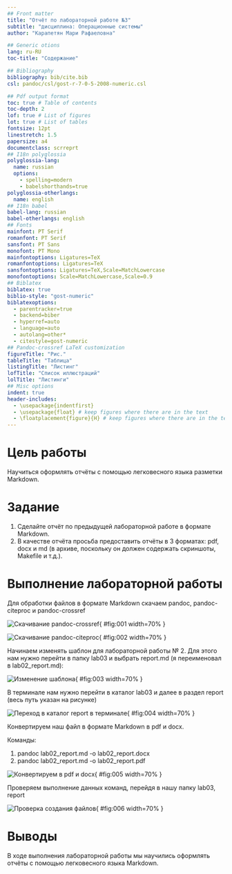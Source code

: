 ```yaml
---
## Front matter
title: "Отчёт по лабораторной работе №3"
subtitle: "дисциплина: Операционные системы"
author: "Карапетян Мари Рафаеловна"

## Generic otions
lang: ru-RU
toc-title: "Содержание"

## Bibliography
bibliography: bib/cite.bib
csl: pandoc/csl/gost-r-7-0-5-2008-numeric.csl

## Pdf output format
toc: true # Table of contents
toc-depth: 2
lof: true # List of figures
lot: true # List of tables
fontsize: 12pt
linestretch: 1.5
papersize: a4
documentclass: scrreprt
## I18n polyglossia
polyglossia-lang:
  name: russian
  options:
	- spelling=modern
	- babelshorthands=true
polyglossia-otherlangs:
  name: english
## I18n babel
babel-lang: russian
babel-otherlangs: english
## Fonts
mainfont: PT Serif
romanfont: PT Serif
sansfont: PT Sans
monofont: PT Mono
mainfontoptions: Ligatures=TeX
romanfontoptions: Ligatures=TeX
sansfontoptions: Ligatures=TeX,Scale=MatchLowercase
monofontoptions: Scale=MatchLowercase,Scale=0.9
## Biblatex
biblatex: true
biblio-style: "gost-numeric"
biblatexoptions:
  - parentracker=true
  - backend=biber
  - hyperref=auto
  - language=auto
  - autolang=other*
  - citestyle=gost-numeric
## Pandoc-crossref LaTeX customization
figureTitle: "Рис."
tableTitle: "Таблица"
listingTitle: "Листинг"
lofTitle: "Список иллюстраций"
lolTitle: "Листинги"
## Misc options
indent: true
header-includes:
  - \usepackage{indentfirst}
  - \usepackage{float} # keep figures where there are in the text
  - \floatplacement{figure}{H} # keep figures where there are in the text
---
```


# Цель работы

Научиться оформлять отчёты с помощью легковесного языка разметки Markdown.

# Задание

1. Сделайте отчёт по предыдущей лабораторной работе в формате Markdown.
2. В качестве отчёта просьба предоставить отчёты в 3 форматах: pdf, docx и md (в архиве, поскольку он должен содержать скриншоты, Makefile и т.д.).

# Выполнение лабораторной работы

Для обработки файлов в формате Markdown скачаем pandoc, pandoc-citeproc и pandoc-crossref

![Скачивание pandoc-crossref](image/1.jpg){ #fig:001 width=70% }

![Скачивание pandoc-citeproc](image/2.jpg){ #fig:002 width=70% }

Начинаем изменять шаблон для лабораторной работы № 2. Для этого нам нужно перейти в папку lab03 и выбрать report.md (я переименовал в lab02_report.md):
    	   	
![Изменение шаблона](image/3.jpg){ #fig:003 width=70% }

В терминале нам нужно перейти в каталог lab03 и далее в раздел report (весь путь указан на рисунке) 
	
![Переход в каталог report в терминале](image/4.jpg){ #fig:004 width=70% }

Конвертируем наш файл в формате Markdown в pdf и docx.

Команды:

1. pandoc lab02_report.md -o lab02_report.docx
2. pandoc lab02_report.md -o lab02_report.pdf
	
![Конвертируем в pdf и docx](image/5.jpg){ #fig:005 width=70% }

Проверяем выполнение данных команд, перейдя в нашу папку lab03, report 

![Проверка создания файлов](image/6.jpg){ #fig:006 width=70% }

# Выводы

В ходе выполнения лабораторной работы мы научились оформлять отчёты с помощью легковесного языка Markdown.
